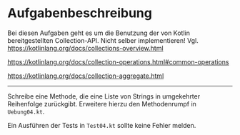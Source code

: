 # Aufgabenbeschreibung

Bei diesen Aufgaben geht es um die Benutzung der von Kotlin bereitgestellten Collection-API.
Nicht selber implementieren!
Vgl.
https://kotlinlang.org/docs/collections-overview.html

https://kotlinlang.org/docs/collection-operations.html#common-operations

https://kotlinlang.org/docs/collection-aggregate.html

---

Schreibe eine Methode, die eine Liste von Strings in umgekehrter Reihenfolge zurückgibt.
 Erweitere hierzu den Methodenrumpf in `Uebung04.kt`.

Ein Ausführen der Tests in `Test04.kt` sollte keine Fehler melden.